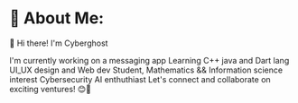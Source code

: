 # 💫 About Me:
👋 Hi there! I'm Cyberghost

I'm currently working on a messaging app
Learning C++ java and Dart  lang 
UI_UX design and Web dev
Student, Mathematics && Information science 
interest Cybersecurity
AI enthuthiast
 Let's connect and collaborate on exciting ventures! 😊🚀
